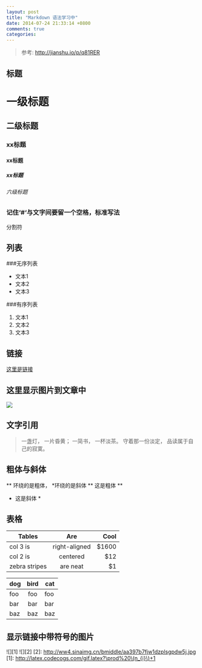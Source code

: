 ```yaml
---
layout: post
title: "Markdown 语法学习中"
date: 2014-07-24 21:33:14 +0800
comments: true
categories: 
---
```


> 参考: http://jianshu.io/p/q81RER

## 标题
######
# 一级标题
## 二级标题
### xx标题
#### xx标题
##### xx标题
###### 六级标题
### 记住‘#‘与文字间要留一个空格，标准写法
分割符

## 列表
###无序列表
- 文本1
- 文本2
- 文本3

###有序列表
1. 文本1
2. 文本2
3. 文本3

## 链接
[这里是链接](http://www.baidu.com)
## 这里显示图片到文章中
![](http://ww4.sinaimg.cn/bmiddle/aa397b7fjw1dzplsgpdw5j.jpg)

## 文字引用
> 一盏灯， 一片昏黄； 一简书， 一杯淡茶。 守着那一份淡定， 品读属于自己的寂寞。

## 粗体与斜体
\*\* 环绕的是粗体， \*环绕的是斜体
** 这是粗体 **
* 这是斜体 *

## 表格
| Tables        | Are           | Cool  |
| ------------- |:-------------:| -----:|
| col 3 is      | right-aligned | $1600 |
| col 2 is      | centered      |   $12 |
| zebra stripes | are neat      |    $1 |

dog | bird | cat
----|:------:|----
foo | foo  | foo
bar | bar  | bar
baz | baz  | baz

## 显示链接中带符号的图片
![][1]
![][2]
[2]: http://ww4.sinaimg.cn/bmiddle/aa397b7fjw1dzplsgpdw5j.jpg
[1]: http://latex.codecogs.com/gif.latex?\prod%20\(n_{i}\)+1